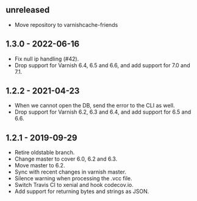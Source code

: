 ## unreleased

* Move repository to varnishcache-friends

## 1.3.0 - 2022-06-16

* Fix null ip handling (#42).
* Drop support for Varnish 6.4, 6.5 and 6.6, and add support for
  7.0 and 7.1.

## 1.2.2 - 2021-04-23

* When we cannot open the DB, send the error to the CLI as well.
* Drop support for Varnish 6.2, 6.3 and 6.4, and add support for
  6.5 and 6.6.

## 1.2.1 - 2019-09-29

* Retire oldstable branch.
* Change master to cover 6.0, 6.2 and 6.3.
* Move master to 6.2.
* Sync with recent changes in varnish master.
* Silence warning when processing the .vcc file.
* Switch Travis CI to xenial and hook codecov.io.
* Add support for returning bytes and strings as JSON.

